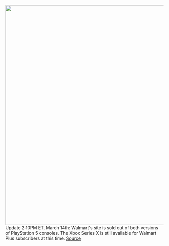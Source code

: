 <img src='https://cdn.vox-cdn.com/thumbor/08y0GucNJYMDn7E4AJvRHfA6bwo=/0x0:2040x1360/1200x800/filters:focal(857x517:1183x843)/cdn.vox-cdn.com/uploads/chorus_image/image/70619847/vpavic_4261_20201023_0084.0.jpg' width='700px' /><br/>
Update 2:10PM ET, March 14th: Walmart's site is sold out of both versions of PlayStation 5 consoles. The Xbox Series X is still available for Walmart Plus subscribers at this time.
<a href='https://www.theverge.com/2022/3/14/22976676/sony-playstation-5-ps5-microsoft-xbox-series-x-walmart-plus-console-restock-availability-check'> Source <a/>